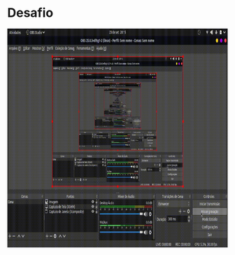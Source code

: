 # Desafio
<img src="https://github.com/IgorCruzz/desafio-fullstack/blob/igorcruz/chall.gif" width="1100" height="500" />
